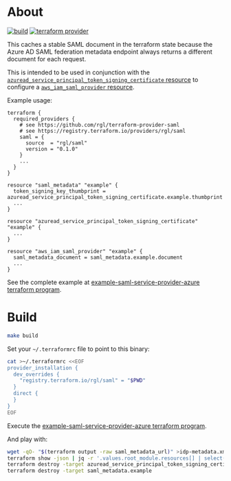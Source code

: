 # About

[![build](https://github.com/rgl/terraform-provider-saml/actions/workflows/build.yml/badge.svg)](https://github.com/rgl/terraform-provider-saml/actions/workflows/build.yml)
[![terraform provider](https://img.shields.io/badge/terraform%20provider-rgl%2Fsaml-blue)](https://registry.terraform.io/providers/rgl/saml)

This caches a stable SAML document in the terraform state because the Azure AD SAML federation metadata endpoint always returns a different document for each request.

This is intended to be used in conjunction with the [`azuread_service_principal_token_signing_certificate` resource](https://registry.terraform.io/providers/hashicorp/azuread/latest/docs/resources/service_principal_token_signing_certificate) to configure a [`aws_iam_saml_provider` resource](https://registry.terraform.io/providers/hashicorp/aws/latest/docs/resources/iam_saml_provider).

Example usage:

```hcl
terraform {
  required_providers {
    # see https://github.com/rgl/terraform-provider-saml
    # see https://registry.terraform.io/providers/rgl/saml
    saml = {
      source  = "rgl/saml"
      version = "0.1.0"
    }
    ...
  }
}

resource "saml_metadata" "example" {
  token_signing_key_thumbprint = azuread_service_principal_token_signing_certificate.example.thumbprint
  ...
}

resource "azuread_service_principal_token_signing_certificate" "example" {
  ...
}

resource "aws_iam_saml_provider" "example" {
  saml_metadata_document = saml_metadata.example.document
  ...
}
```

See the complete example at [example-saml-service-provider-azure terraform program](https://github.com/rgl/example-saml-service-provider-azure.git).

# Build

```bash
make build
```

Set your `~/.terraformrc` file to point to this binary:

```bash
cat >~/.terraformrc <<EOF
provider_installation {
  dev_overrides {
    "registry.terraform.io/rgl/saml" = "$PWD"
  }
  direct {
  }
}
EOF
```

Execute the [example-saml-service-provider-azure terraform program](https://github.com/rgl/example-saml-service-provider-azure.git).

And play with:

```bash
wget -qO- "$(terraform output -raw saml_metadata_url)" >idp-metadata.xml
terraform show -json | jq -r '.values.root_module.resources[] | select(.address=="saml_metadata.example") | .values.document' >idp-metadata-state.xml
terraform destroy -target azuread_service_principal_token_signing_certificate.example
terraform destroy -target saml_metadata.example
```

